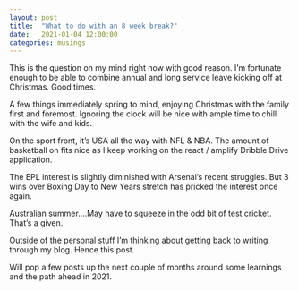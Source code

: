 ```yaml
---
layout: post
title:  "What to do with an 8 week break?"
date:   2021-01-04 12:00:00
categories: musings
--- 
```


This is the question on my mind right now with good reason. I’m fortunate enough to be able to combine annual and long service leave kicking off at Christmas. Good times.

A few things immediately spring to mind, enjoying Christmas with the family first and foremost. Ignoring the clock will be nice with ample time to chill with the wife and kids.

On the sport front, it’s USA all the way with NFL & NBA. The amount of basketball on fits nice as I keep working on the react / amplify Dribble Drive application. 

The EPL interest is slightly diminished with Arsenal’s recent struggles. But 3 wins over Boxing Day to New Years stretch has pricked the interest once again.

Australian summer....May have to squeeze in the odd bit of test cricket. That’s a given.

Outside of the personal stuff I’m thinking about getting back to writing through my blog. Hence this post.

Will pop a few posts up the next couple of months around some learnings and the path ahead in 2021.
